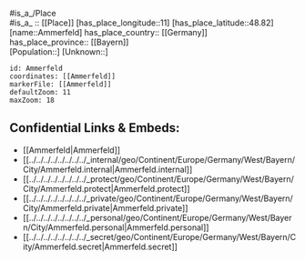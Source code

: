 ﻿---
location: [48.82,11] 
mapzoom: [7,12] 
mapmarker: city 
type: City
tags:
- geo/City


SpocWebEntityId: 28803
isDeleted: false
confidential: public

---
#is_a_/Place  
#is_a_ :: [[Place]] 
[has_place_longitude::11] 
[has_place_latitude::48.82] 
[name::Ammerfeld] 
has_place_country:: [[Germany]]  
has_place_province:: [[Bayern]]  
[Population::] 
[Unknown::] 


```leaflet
id: Ammerfeld
coordinates: [[Ammerfeld]] 
markerFile: [[Ammerfeld]] 
defaultZoom: 11 
maxZoom: 18
```


## Confidential Links & Embeds: 
- [[Ammerfeld|Ammerfeld]]  
- [[../../../../../../../../_internal/geo/Continent/Europe/Germany/West/Bayern/City/Ammerfeld.internal|Ammerfeld.internal]] 
- [[../../../../../../../../_protect/geo/Continent/Europe/Germany/West/Bayern/City/Ammerfeld.protect|Ammerfeld.protect]] 
- [[../../../../../../../../_private/geo/Continent/Europe/Germany/West/Bayern/City/Ammerfeld.private|Ammerfeld.private]] 
- [[../../../../../../../../_personal/geo/Continent/Europe/Germany/West/Bayern/City/Ammerfeld.personal|Ammerfeld.personal]] 
- [[../../../../../../../../_secret/geo/Continent/Europe/Germany/West/Bayern/City/Ammerfeld.secret|Ammerfeld.secret]] 
